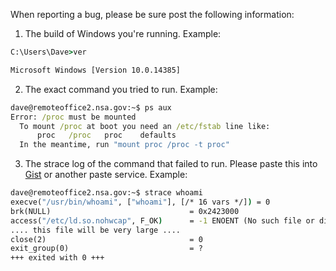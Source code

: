 When reporting a bug, please be sure post the following information:

1. The build of Windows you're running. Example:
```cmd
C:\Users\Dave>ver

Microsoft Windows [Version 10.0.14385]
```

2. The exact command you tried to run. Example:
```cmd
dave@remoteoffice2.nsa.gov:~$ ps aux
Error: /proc must be mounted
  To mount /proc at boot you need an /etc/fstab line like:
      proc   /proc   proc    defaults
  In the meantime, run "mount proc /proc -t proc"
```

3. The strace log of the command that failed to run. Please paste this into [Gist](https://gist.github.com/) or another paste service. Example:
```cmd
dave@remoteoffice2.nsa.gov:~$ strace whoami
execve("/usr/bin/whoami", ["whoami"], [/* 16 vars */]) = 0
brk(NULL)                               = 0x2423000
access("/etc/ld.so.nohwcap", F_OK)      = -1 ENOENT (No such file or directory)
.... this file will be very large ....
close(2)                                = 0
exit_group(0)                           = ?
+++ exited with 0 +++
```
